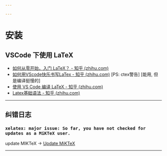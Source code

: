 ```yaml
---

---
```


# 安装

## VSCode 下使用 LaTeX

- [如何从零开始，入门 LaTeX？ - 知乎 (zhihu.com)](https://www.zhihu.com/question/62943097/answer/203670095)
- [如何用VScode快乐书写LaTex - 知乎 (zhihu.com)](https://zhuanlan.zhihu.com/p/337813181) [PS: ctex警告] [能用, 但是编译挺慢的]
- [使用 VS Code 编译 LaTeX - 知乎 (zhihu.com)](https://zhuanlan.zhihu.com/p/382472221)
- [Latex基础语法 - 知乎 (zhihu.com)](https://zhuanlan.zhihu.com/p/52347414)



---

## 纠错日志

### `xelatex: major issue: So far, you have not checked for updates as a MiKTeX user.`

update MIKTeX -> [Update MiKTeX](https://miktex.org/howto/update-miktex)

---

